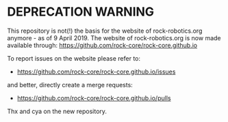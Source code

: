 # DEPRECATION WARNING

This repository is not(!) the basis for the website of rock-robotics.org anymore - as of 9 April 2019.
The website of rock-robotics.org is now made available through: https://github.com/rock-core/rock-core.github.io

To report issues on the website please refer to:
- https://github.com/rock-core/rock-core.github.io/issues

and better, directly create a merge requests:
- https://github.com/rock-core/rock-core.github.io/pulls

Thx and cya on the new repository.
